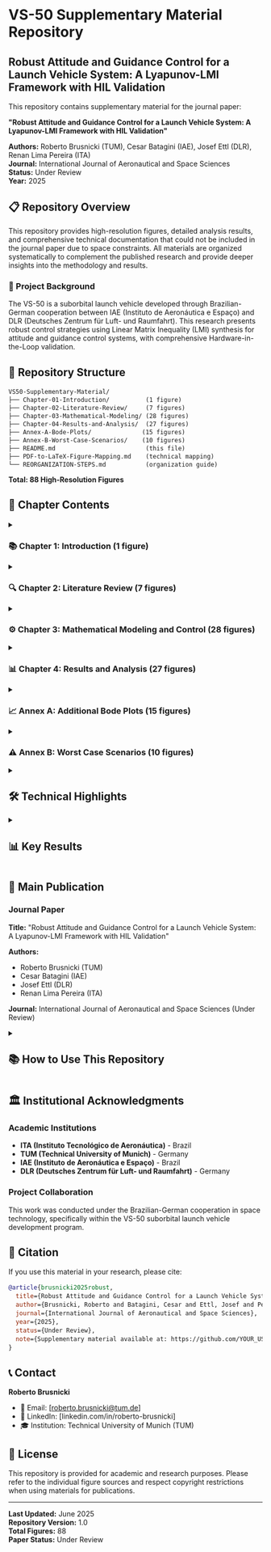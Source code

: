 # VS-50 Supplementary Material Repository

## Robust Attitude and Guidance Control for a Launch Vehicle System: A Lyapunov-LMI Framework with HIL Validation

This repository contains supplementary material for the journal paper:

**"Robust Attitude and Guidance Control for a Launch Vehicle System: A Lyapunov-LMI Framework with HIL Validation"**

**Authors:** Roberto Brusnicki (TUM), Cesar Batagini (IAE), Josef Ettl (DLR), Renan Lima Pereira (ITA)  
**Journal:** International Journal of Aeronautical and Space Sciences  
**Status:** Under Review  
**Year:** 2025  

## 📋 Repository Overview

This repository provides high-resolution figures, detailed analysis results, and comprehensive technical documentation that could not be included in the journal paper due to space constraints. All materials are organized systematically to complement the published research and provide deeper insights into the methodology and results.

### 🚀 Project Background

The VS-50 is a suborbital launch vehicle developed through Brazilian-German cooperation between IAE (Instituto de Aeronáutica e Espaço) and DLR (Deutsches Zentrum für Luft- und Raumfahrt). This research presents robust control strategies using Linear Matrix Inequality (LMI) synthesis for attitude and guidance control systems, with comprehensive Hardware-in-the-Loop validation.

## 📁 Repository Structure

```
VS50-Supplementary-Material/
├── Chapter-01-Introduction/          (1 figure)
├── Chapter-02-Literature-Review/     (7 figures)  
├── Chapter-03-Mathematical-Modeling/ (28 figures)
├── Chapter-04-Results-and-Analysis/  (27 figures)
├── Annex-A-Bode-Plots/              (15 figures)
├── Annex-B-Worst-Case-Scenarios/    (10 figures)
├── README.md                         (this file)
├── PDF-to-LaTeX-Figure-Mapping.md    (technical mapping)
└── REORGANIZATION-STEPS.md           (organization guide)
```

**Total: 88 High-Resolution Figures**

## 📖 Chapter Contents

<details>
<summary> <h3> 📚 Chapter 1: Introduction (1 figure) </h3> </summary>

**Content**: Research motivation, problem formulation, control objectives, VS-50 launch vehicle system overview

#### Figure 1.1: VS-50 Launch Vehicle System
<p align="center">
<img src="Chapter-01-Introduction/VS-50.png" alt="VS-50 Launch Vehicle" title="VS-50 suborbital launch vehicle configuration" style="margin: 0 auto; max-width: 600px">
</p>

Complete overview of the VS-50 suborbital launch vehicle showing the overall configuration, dimensions, and key components. This Brazilian-German cooperative vehicle serves as the test platform for advanced robust control methodologies.

</details>

<details>
<summary> <h3> 🔍 Chapter 2: Literature Review (7 figures) </h3> </summary>

**Content**: State-of-the-art review in launch vehicle control, reference coordinate systems, fundamental mathematical concepts

#### Navigation Reference Systems
<p align="center">
<img src="Chapter-02-Literature-Review/IAE_NRS.png" alt="IAE Navigation Reference System" title="IAE coordinate system definitions" style="margin: 0 auto; max-width: 400px">
<img src="Chapter-02-Literature-Review/DLR_NRS.png" alt="DLR Navigation Reference System" title="DLR coordinate system definitions" style="margin: 0 auto; max-width: 400px">
</p>

#### Mathematical Foundations
<p align="center">
<img src="Chapter-02-Literature-Review/ThrustForce.png" alt="Thrust Force Representation" title="Thrust vector components and application" style="margin: 0 auto; max-width: 300px">
<img src="Chapter-02-Literature-Review/Ellipsoid.png" alt="Earth Ellipsoid Model" title="WGS84 ellipsoid and geodetic coordinates" style="margin: 0 auto; max-width: 300px">
</p>

<p align="center">
<img src="Chapter-02-Literature-Review/vectors.png" alt="Vector Definitions" title="Fundamental vector relationships" style="margin: 0 auto; max-width: 300px">
<img src="Chapter-02-Literature-Review/EulerAngles.png" alt="Euler Angles" title="Attitude representation and rotation sequences" style="margin: 0 auto; max-width: 300px">
</p>

<p align="center">
<img src="Chapter-02-Literature-Review/AoA.png" alt="Angle of Attack Definition" title="Aerodynamic angle definitions" style="margin: 0 auto; max-width: 300px">
</p>

</details>

<details>
<summary> <h3> ⚙️ Chapter 3: Mathematical Modeling and Control (28 figures) </h3> </summary>

**Content**: Complete mathematical model, control system design, LMI synthesis methodology, Hardware-in-the-Loop setup

#### Control System Architecture
<p align="center">
<img src="Chapter-03-Mathematical-Modeling/ControlLoop.png" alt="Control Loop Architecture" title="Overall control system architecture" style="margin: 0 auto; max-width: 500px">
</p>

<p align="center">
<img src="Chapter-03-Mathematical-Modeling/BlockDiagram.PNG" alt="Control Block Diagram" title="Detailed control system block diagram" style="margin: 0 auto; max-width: 400px">
<img src="Chapter-03-Mathematical-Modeling/Phases.PNG" alt="Flight Phases" title="Flight phases and control modes" style="margin: 0 auto; max-width: 400px">
</p>

#### Navigation and Sensing Systems
<p align="center">
<img src="Chapter-03-Mathematical-Modeling/dmarsBode.PNG" alt="DMARS Frequency Response" title="DMARS navigation system Bode plots" style="margin: 0 auto; max-width: 400px">
<img src="Chapter-03-Mathematical-Modeling/DMARS.png" alt="DMARS Configuration" title="DMARS system components" style="margin: 0 auto; max-width: 400px">
</p>

#### Hardware-in-the-Loop Validation Setup
<p align="center">
<img src="Chapter-03-Mathematical-Modeling/HIL overview.PNG" alt="HIL System Overview" title="Complete HIL validation setup" style="margin: 0 auto; max-width: 600px">
</p>

<p align="center">
<img src="Chapter-03-Mathematical-Modeling/RedTable2.PNG" alt="Red Table HIL Facility" title="HIL test facility configuration" style="margin: 0 auto; max-width: 400px">
<img src="Chapter-03-Mathematical-Modeling/FrontPanel.png" alt="HIL Interface" title="Real-time HIL control interface" style="margin: 0 auto; max-width: 400px">
</p>

#### Robust Control Design
<p align="center">
<img src="Chapter-03-Mathematical-Modeling/robust_IPD_gains.png" alt="Robust Controller Gains" title="LMI-based robust controller synthesis" style="margin: 0 auto; max-width: 400px">
<img src="Chapter-03-Mathematical-Modeling/M_gamma.png" alt="Robustness Analysis" title="Robustness margin analysis" style="margin: 0 auto; max-width: 400px">
</p>

*Total: 28 high-resolution figures covering mathematical modeling, control design, and HIL validation*

</details>

<details>
<summary> <h3> 📊 Chapter 4: Results and Analysis (27 figures) </h3> </summary>

**Content**: Comprehensive results comparing current vs. proposed controllers, frequency and time domain analysis, robustness verification

#### Performance Comparison Results
*Detailed analysis comparing classical PID control with proposed LMI-based robust controllers across various flight conditions and parameter uncertainties*

#### Frequency Domain Analysis  
*Bode plots, stability margins, and robustness analysis for attitude and guidance control systems*

#### Time Domain Validation
*Step responses, tracking performance, and disturbance rejection capabilities under realistic flight scenarios*

*Total: 27 high-resolution figures covering comprehensive performance analysis*

</details>

<details>
<summary> <h3> 📈 Annex A: Additional Bode Plots (15 figures) </h3> </summary>

**Content**: Detailed frequency response analysis, closed-loop Bode plots, controller comparisons across all flight phases

#### Closed-Loop Frequency Analysis
*Comprehensive Bode plot analysis for various controller configurations and flight conditions*

#### Controller Performance Comparison
*Detailed frequency domain comparison between current and robust control approaches*

*Total: 15 high-resolution Bode plots for comprehensive frequency domain analysis*

</details>

<details>
<summary> <h3> ⚠️ Annex B: Worst Case Scenarios (10 figures) </h3> </summary>

**Content**: Mission performance under extreme conditions, worst-case disturbance analysis, robustness verification

#### Extreme Condition Testing
*Controller performance under maximum parameter uncertainties, worst-case wind disturbances, and extreme flight conditions*

#### Robustness Verification
*Validation of controller robustness under challenging scenarios that test the limits of the control system*

*Total: 10 high-resolution figures demonstrating controller performance under worst-case conditions*

</details>

<details>
<summary> <h2> 🛠️ Technical Highlights </h2> </summary>

### Control Methodologies
- **LMI-based Robust Control**: Lyapunov stability guarantees
- **Gain Scheduling**: Adaptation to varying flight conditions  
- **H∞ Control**: Disturbance rejection and robustness
- **PID Control**: Baseline comparison and implementation

### Validation Approach
- **Hardware-in-the-Loop (HIL)**: Real-time validation using actual flight hardware
- **Monte Carlo Simulations**: Statistical performance assessment
- **Worst-Case Analysis**: Robustness verification under extreme conditions

### Key Technologies
- **DMARS Navigation System**: High-precision inertial navigation
- **TVA (Thrust Vector Actuator)**: Primary attitude control actuator
- **Real-Time Implementation**: LabVIEW-based control system

</details>

<details>
<summary> <h2> 📊 Key Results </h2> </summary>

### Performance Improvements
- **Enhanced Robustness**: Superior performance under parameter uncertainties
- **Improved Tracking**: Better attitude and guidance response
- **Extended Stability Margins**: Increased phase and gain margins
- **Validated Performance**: Confirmed through HIL testing

### Innovation Contributions
1. **LMI Synthesis Framework**: Systematic robust controller design
2. **Integrated HIL Validation**: Real hardware testing methodology  
3. **Comprehensive Analysis**: Complete frequency and time domain evaluation
4. **Practical Implementation**: Ready-to-deploy control algorithms

</details>

## 🔗 Main Publication

### Journal Paper
**Title:** "Robust Attitude and Guidance Control for a Launch Vehicle System: A Lyapunov-LMI Framework with HIL Validation"

**Authors:** 
- Roberto Brusnicki (TUM)
- Cesar Batagini (IAE) 
- Josef Ettl (DLR)
- Renan Lima Pereira (ITA)

**Journal:** International Journal of Aeronautical and Space Sciences (Under Review)

<details>
<summary> <h2> 📚 How to Use This Repository </h2> </summary>

### For Researchers
1. **Reference Figures**: All figures are organized systematically with detailed descriptions
2. **High-Resolution Access**: Download original image files for presentations/papers
3. **Detailed Analysis**: Explore comprehensive results beyond journal paper constraints
4. **Methodology Understanding**: Review complete mathematical models and control architectures

### For Students
1. **Learning Resource**: Study control system design methodologies
2. **Implementation Guide**: Reference HIL setup and validation procedures  
3. **Mathematical Foundation**: Access detailed modeling equations and derivations
4. **Performance Analysis**: Understand robustness evaluation techniques

### For Industry
1. **Control Algorithms**: Reference robust control design procedures
2. **Validation Methods**: HIL testing protocols and procedures
3. **Performance Metrics**: Evaluation criteria and benchmarking approaches
4. **Implementation Guidelines**: Practical deployment considerations

</details>

## 🏛️ Institutional Acknowledgments

### Academic Institutions
- **ITA (Instituto Tecnológico de Aeronáutica)** - Brazil
- **TUM (Technical University of Munich)** - Germany  
- **IAE (Instituto de Aeronáutica e Espaço)** - Brazil
- **DLR (Deutsches Zentrum für Luft- und Raumfahrt)** - Germany

### Project Collaboration
This work was conducted under the Brazilian-German cooperation in space technology, specifically within the VS-50 suborbital launch vehicle development program.

## 📄 Citation

If you use this material in your research, please cite:

```bibtex
@article{brusnicki2025robust,
  title={Robust Attitude and Guidance Control for a Launch Vehicle System: A Lyapunov-LMI Framework with HIL Validation},
  author={Brusnicki, Roberto and Batagini, Cesar and Ettl, Josef and Pereira, Renan Lima},
  journal={International Journal of Aeronautical and Space Sciences},
  year={2025},
  status={Under Review},
  note={Supplementary material available at: https://github.com/YOUR_USERNAME/VS50-Supplementary-Material}
}
```

## 📞 Contact

**Roberto Brusnicki**  
- 📧 Email: [roberto.brusnicki@tum.de]
- 🔗 LinkedIn: [linkedin.com/in/roberto-brusnicki]
- 🎓 Institution: Technical University of Munich (TUM)

## 📝 License

This repository is provided for academic and research purposes. Please refer to the individual figure sources and respect copyright restrictions when using materials for publications.

---

**Last Updated:** June 2025  
**Repository Version:** 1.0  
**Total Figures:** 88  
**Paper Status:** Under Review 